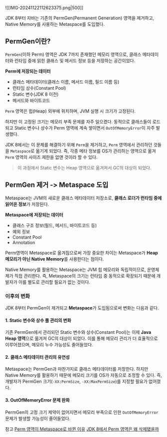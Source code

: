 ![[IMG-20241122112623375.png|500]]

JDK 8부터 자바는 기존의 PermGen(Permanent Generation) 영역을 제거하고, Native Memory를 사용하는 Metaspace를 도입했다.


## PermGen이란?
`PermGen`(이하 Perm) 영역은 JDK 7까지 존재했던 메모리 영역으로, 클래스 메타데이터와 런타임 중에 읽힌 클래스 및 메서드 정보 등을 저장하는 공간이었다. 

**Perm에 저장되는 데이터**
- 클래스 메타데이터(클래스 이름, 메서드 이름, 필드 이름 등)
- 런타임 상수(Constant Pool)
- Static 변수(JDK 8 이전)
- 메서드와 바이트코드

`Perm` 영역은 힙(Heap) 외부에 위치하며, JVM 실행 시 크기가 고정된다.

하지만 이 고정된 크기는 메모리 부족 문제를 자주 일으켰다. 동적으로 클래스들이 로드되고 Static 변수나 상수가 Perm 영역에 계속 쌓이면서 `OutOfMemoryError`이 자주 발생했다.

JDK 8에서는 이 문제를 해결하기 위해 `Perm`을 제거하고, `Perm` 영역에서 관리하던 것들을 `Metaspace`로 옮기게 되었다. 즉, 각종 메타 정보를 OS가 관리하는 영역으로 옮겨 `Perm` 영역의 사이즈 제한을 없앤 것이라 할 수 있다.

> 이 과정에서 Static 변수는 Heap 영역으로 옮겨져서 GC의 대상이 되었다.


## PermGen 제거 -> Metaspace 도입
Metaspace는 JVM의 새로운 클래스 메타데이터 저장소로, **클래스 로더가 런타임 중에 읽어온 정보**가 저장된다.

**Metaspace에 저장되는 데이터**
- 클래스 구조 정보(필드, 메서드, 바이트코드 등)
- 예외 정보
- Constant Pool
- Annotation

Perm영역이 Metaspace로 옮겨짐으로써 가장 중요한 차이는 Metaspace가 **Heap 메모리가 아닌 Native Memory**를 사용한다는 점이다.

Native Memory를 활용하는 Metaspace는 JVM 힙 메모리와 독립적이므로, 운영체제가 직접 관리한다. 즉, Metaspace의 크기는 런타임 중 동적으로 확장되기 때문에 개발자가 이를 별도로 관리할 필요가 없는 것이다.

### 이후의 변화
JDK 8부터 PermGen이 제거되고 **Metaspace**가 도입됨으로써 변화는 다음과 같다.

#### 1. Static 변수와 상수 풀 관리의 변화
기존 PermGen에서 관리되던 Static 변수와 상수(Constant Pool)는 이제 **Java Heap 영역**으로 옮겨져 GC의 대상이 되었다. 이를 통해 메모리 관리가 더 효율적으로 이루어졌으며, 메모리 누수 가능성도 줄어들었다.

#### 2. 클래스 메타데이터 관리의 유연성
Metaspace는 PermGen과 마찬가지로 클래스 메타데이터를 저장한다. 하지만 Native Memory를 활용하기 때문에 메모리 크기를 OS가 자동으로 조정할 수 있다.
즉, 개발자가 PermGen 크기(`-XX:PermSize`, `-XX:MaxPermSize`)를 지정할 필요가 없어졌다.

#### 3. OutOfMemoryError 문제 완화
PermGen의 고정 크기 제약이 없어지면서 메모리 부족으로 인한 `OutOfMemoryError` 문제가 발생할 가능성이 줄어들었다.




참고
[Perm 영역이 Metaspace로 바뀐 이유](https://jaehoney.tistory.com/177)
[JDK 8에서 Perm 영역은 왜 삭제됐을까](https://johngrib.github.io/wiki/java8-why-permgen-removed/)